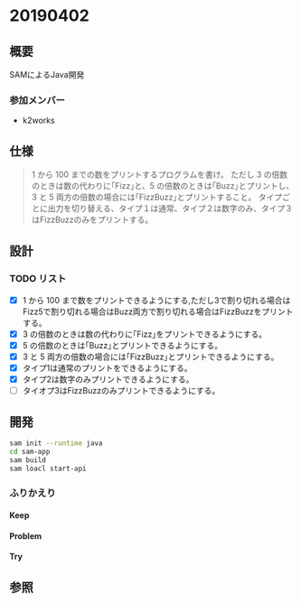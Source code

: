 # 20190402

## 概要

SAMによるJava開発

### 参加メンバー

- k2works

## 仕様

> 1 から 100 までの数をプリントするプログラムを書け。
> ただし 3 の倍数のときは数の代わりに｢Fizz｣と、5 の倍数のときは｢Buzz｣とプリントし、3 と 5 両方の倍数の場合には｢FizzBuzz｣とプリントすること。
> タイプごとに出力を切り替える、タイプ１は通常、タイプ２は数字のみ、タイプ３はFizzBuzzのみをプリントする。

## 設計

### TODO リスト

- [x] 1 から 100 まで数をプリントできるようにする,ただし3で割り切れる場合はFizz5で割り切れる場合はBuzz両方で割り切れる場合はFizzBuzzをプリントする。
- [x] 3 の倍数のときは数の代わりに｢Fizz｣をプリントできるようにする。
- [x] 5 の倍数のときは｢Buzz｣とプリントできるようにする。
- [x] 3 と 5 両方の倍数の場合には｢FizzBuzz｣とプリントできるようにする。
- [x] タイプ1は通常のプリントをできるようにする。
- [x] タイプ2は数字のみプリントできるようにする。
- [ ] タイオプ3はFizzBuzzのみプリントできるようにする。

## 開発

```bash
sam init --runtime java
cd sam-app
sam build
sam loacl start-api
```

### ふりかえり

#### Keep

#### Problem

#### Try

## 参照
